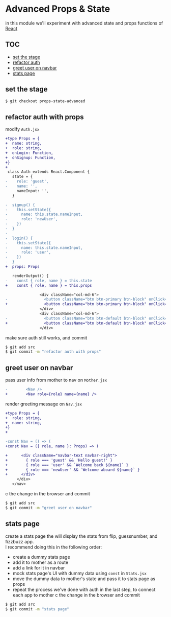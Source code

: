 # Advanced Props & State
in this module we'll experiment with advanced state and props functions of [React][react-url]

## TOC
- [set the stage](set-the-stage)
- [refactor auth](refactor-auth)
- [greet user on navbar](greet-user-on-navbar)
- [stats page](stats-page)

## set the stage
```bash
$ git checkout props-state-advanced
```

## refactor auth with props
modify `Auth.jsx`
```diff
+type Props = {
+  name: string,
+  role: string,
+  onLogin: Function,
+  onSignup: Function,
+}
+
 class Auth extends React.Component {
   state = {
-    role: 'guest',
-    name: '',
     nameInput: '',
   }

-  signup() {
-    this.setState({
-      name: this.state.nameInput,
-      role: 'newUser',
-    })
-  }
-
-  login() {
-    this.setState({
-      name: this.state.nameInput,
-      role: 'user',
-    })
-  }
+  props: Props

   renderOutput() {
-    const { role, name } = this.state
+    const { role, name } = this.props

               <div className="col-md-6">
-                <button className="btn btn-primary btn-block" onClick={() => this.signup()}>Signup</button>
+                <button className="btn btn-primary btn-block" onClick={() => this.props.onSignup(this.state.nameInput)}>Signup</button>
               </div>
               <div className="col-md-6">
-                <button className="btn btn-default btn-block" onClick={() => this.login()}>Login</button>
+                <button className="btn btn-default btn-block" onClick={() => this.props.onLogin(this.state.nameInput)}>Login</button>
               </div>
```
make sure auth still works, and commit
```bash
$ git add src
$ git commit -m "refactor auth with props"
```

## greet user on navbar
pass user info from mother to nav on `Mother.jsx`
```diff
-        <Nav />
+        <Nav role={role} name={name} />
```
render greeting message on `Nav.jsx`
```diff
+type Props = {
+  role: string,
+  name: string,
+}
+

-const Nav = () => (
+const Nav = ({ role, name }: Props) => (

+      <div className="navbar-text navbar-right">
+        { role === 'guest' && 'Hello guest!' }
+        { role === 'user' && `Welcome back ${name}` }
+        { role === 'newUser' && `Welcome aboard ${name}` }
+      </div>
     </div>
   </nav>
```

c the change in the browser and commit
```bash
$ git add src
$ git commit -m "greet user on navbar"
```

## stats page
create a stats page the will display the stats from flip, guessnumber, and fizzbuzz app.  
I recommend doing this in the following order:
- create a dummy stats page
- add it to mother as a route
- add a link for it in navbar
- mock stats page's UI with dummy data using `const` in `Stats.jsx`
- move the dummy data to mother's state and pass it to stats page as props
- repeat the process we've done with auth in the last step, to connect each app to mother
c the change in the browser and commit
```bash
$ git add src
$ git commit -m "stats page"
```

[react-url]: https://facebook.github.io/react/
